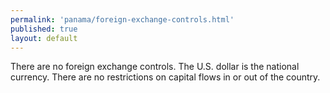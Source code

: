 ```yaml
---
permalink: 'panama/foreign-exchange-controls.html'
published: true
layout: default
---
```

There are no foreign exchange controls. The U.S. dollar is the national currency. There are no restrictions on capital flows in or out of the country.
